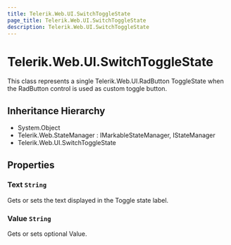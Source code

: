 ```yaml
---
title: Telerik.Web.UI.SwitchToggleState
page_title: Telerik.Web.UI.SwitchToggleState
description: Telerik.Web.UI.SwitchToggleState
---
```


# Telerik.Web.UI.SwitchToggleState

This class represents a single Telerik.Web.UI.RadButton ToggleState when the RadButton control is used as custom toggle button.

## Inheritance Hierarchy

* System.Object
* Telerik.Web.StateManager : IMarkableStateManager, IStateManager
* Telerik.Web.UI.SwitchToggleState

## Properties

###  Text `String`

Gets or sets the text displayed in the Toggle state label.

###  Value `String`

Gets or sets optional Value.

